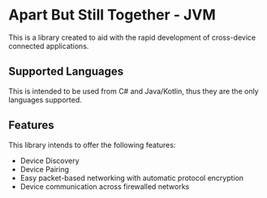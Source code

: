 # Apart But Still Together - JVM

This is a library created to aid with the rapid development of cross-device connected applications.

## Supported Languages

This is intended to be used from C# and Java/Kotlin, thus they are the only languages supported.

## Features

This library intends to offer the following features:

- Device Discovery
- Device Pairing
- Easy packet-based networking with automatic protocol encryption
- Device communication across firewalled networks